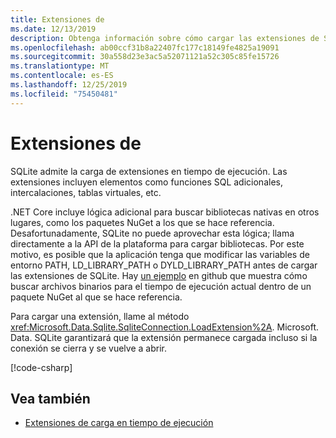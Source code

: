 ```yaml
---
title: Extensiones de
ms.date: 12/13/2019
description: Obtenga información sobre cómo cargar las extensiones de SQLite.
ms.openlocfilehash: ab00ccf31b8a22407fc177c18149fe4825a19091
ms.sourcegitcommit: 30a558d23e3ac5a52071121a52c305c85fe15726
ms.translationtype: MT
ms.contentlocale: es-ES
ms.lasthandoff: 12/25/2019
ms.locfileid: "75450481"
---
```

# <a name="extensions"></a>Extensiones de

SQLite admite la carga de extensiones en tiempo de ejecución. Las extensiones incluyen elementos como funciones SQL adicionales, intercalaciones, tablas virtuales, etc.

.NET Core incluye lógica adicional para buscar bibliotecas nativas en otros lugares, como los paquetes NuGet a los que se hace referencia. Desafortunadamente, SQLite no puede aprovechar esta lógica; llama directamente a la API de la plataforma para cargar bibliotecas. Por este motivo, es posible que la aplicación tenga que modificar las variables de entorno PATH, LD_LIBRARY_PATH o DYLD_LIBRARY_PATH antes de cargar las extensiones de SQLite. Hay [un ejemplo](https://github.com/dotnet/samples/blob/master/samples/snippets/standard/data/sqlite/ExtensionsSample/Program.cs) en github que muestra cómo buscar archivos binarios para el tiempo de ejecución actual dentro de un paquete NuGet al que se hace referencia.

Para cargar una extensión, llame al método <xref:Microsoft.Data.Sqlite.SqliteConnection.LoadExtension%2A>. Microsoft. Data. SQLite garantizará que la extensión permanece cargada incluso si la conexión se cierra y se vuelve a abrir.

[!code-csharp[](../../../../samples/snippets/standard/data/sqlite/ExtensionsSample/Program.cs?name=snippet_LoadExtension)]

## <a name="see-also"></a>Vea también

* [Extensiones de carga en tiempo de ejecución](https://www.sqlite.org/loadext.html)
